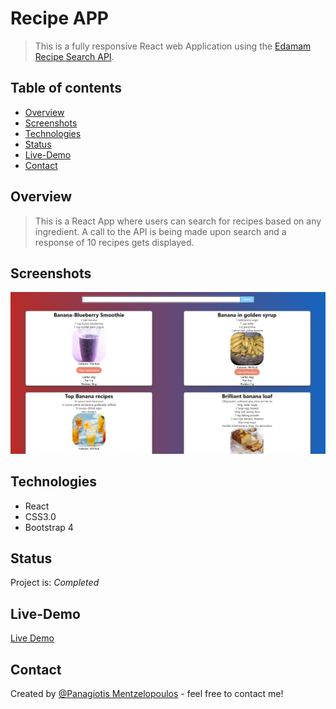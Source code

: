 # Recipe APP
> This is a fully responsive React web Application using the [Edamam Recipe Search API](https://developer.edamam.com/edamam-recipe-api).

## Table of contents
* [Overview](#overview)
* [Screenshots](#screenshots)
* [Technologies](technologies)
* [Status](#status)
* [Live-Demo](#live-demo)
* [Contact](#contact)

## Overview
> This is a React App where users can search for recipes based on any ingredient. A call to the API is being made upon search and a response of 10 recipes gets displayed.

## Screenshots
![Landing](https://github.com/Panosmentz/Projects-Screenshots/blob/master/recipe%20app/recipe%20app.PNG)

## Technologies
* React
* CSS3.0
* Bootstrap 4

## Status
Project is: _Completed_

## Live-Demo
[Live Demo](https://nifty-davinci-b034e9.netlify.app/)

## Contact
Created by [@Panagiotis Mentzelopoulos](https://determined-saha-b25d49.netlify.app/) - feel free to contact me!
